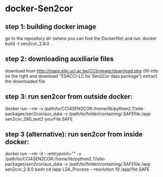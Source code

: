 # docker-Sen2cor
## step 1: building docker image
  go to the repository dir (where you can find the Dockerfile) and run:
  docker build -t sen2cor_2.8.0 .

## step 2: downloading auxiliarie files
  download from http://maps.elie.ucl.ac.be/CCI/viewer/download.php (fill info on the right and download "ESACCI-LC for Sen2Cor data package")
  extract the downloaded file

## step 3: run sen2cor from outside docker:
  docker run --rm -v /path/to/CCI4SEN2COR:/home/lib/python2.7/site-packages/sen2cor/aux_data -v /path/to/folder/containing/.SAFEfile:/app sen2cor_280_test2 yourFile.SAFE

## step 3 (alternative): run sen2cor from inside docker:
  docker run --rm -it --entrypoint="" -v /path/to/CCI4SEN2COR:/home/lib/python2.7/site-packages/sen2cor/aux_data -v /path/to/folder/containing/.SAFEfile:/app sen2cor_2.8.0 bash
  cd /app
  L2A_Process --resolution 10 /app/file.SAFE
